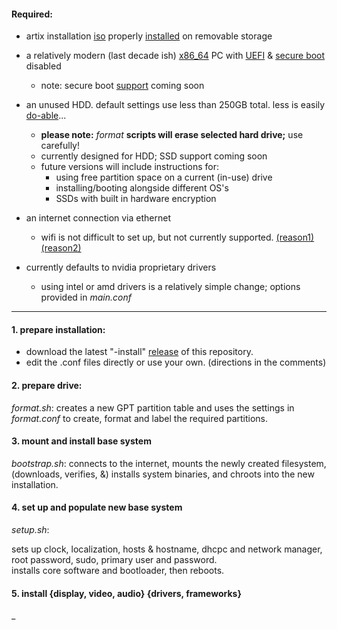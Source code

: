 #### Required:

* artix installation [iso]() properly [installed]() on removable storage  
* a relatively modern (last decade ish) [x86_64]() PC with [UEFI]() & [secure boot](https://www.rodsbooks.com/efi-bootloaders/secureboot.html#whatis) disabled
  * note: secure boot [support]() coming soon
* an unused HDD. default settings use less than 250GB total. less is easily [do-able](/digital/software/conf/main.conf)...
  * __please note:__ *format* __scripts will erase selected hard drive;__ use carefully!
  * currently designed for HDD; SSD support coming soon
  * future versions will include instructions for:
    * using free partition space on a current (in-use) drive 
    * installing/booting alongside different OS's
    * SSDs with built in hardware encryption
* an internet connection via ethernet
  * wifi is not difficult to set up, but not currently supported. 
[(reason1)](/digital/emag-health.md) [(reason2)](/ditital/wireless/limitations.md)

* currently defaults to nvidia proprietary drivers
  * using intel or amd drivers is a relatively simple change; options provided in _main.conf_
___

#### 1. prepare installation:

* download the latest "-install" [release](/https://github.com/mtsl8/wide-current/releases) of this repository. 
* edit the .conf files directly or use your own. (directions in the comments)

#### 2. prepare drive:

_format.sh_: creates a new GPT partition table and uses the settings in<br/>
 _format.conf_ to create, format and label the required partitions.

#### 3. mount and install base system

_bootstrap.sh_: connects to the internet, mounts the newly created filesystem,<br/> 
(downloads, verifies, &) installs system binaries, and chroots into the new installation.

#### 4. set up and populate new base system

_setup.sh_: 

sets up clock, localization, hosts & hostname, dhcpc and network manager,<br/>
root password, sudo, primary user and password.<br/>
installs core software and bootloader, then reboots.

#### 5. install {display, video, audio} {drivers, frameworks}

_

